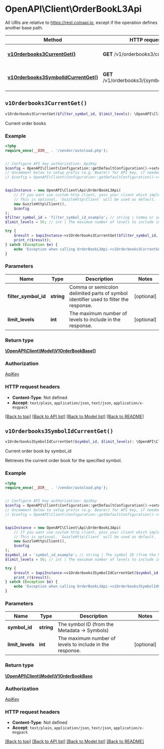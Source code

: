 # OpenAPI\Client\OrderBookL3Api

All URIs are relative to https://rest.coinapi.io, except if the operation defines another base path.

| Method | HTTP request | Description |
| ------------- | ------------- | ------------- |
| [**v1Orderbooks3CurrentGet()**](OrderBookL3Api.md#v1Orderbooks3CurrentGet) | **GET** /v1/orderbooks3/current | Current order books |
| [**v1Orderbooks3SymbolIdCurrentGet()**](OrderBookL3Api.md#v1Orderbooks3SymbolIdCurrentGet) | **GET** /v1/orderbooks3/{symbol_id}/current | Current order book by symbol_id |


## `v1Orderbooks3CurrentGet()`

```php
v1Orderbooks3CurrentGet($filter_symbol_id, $limit_levels): \OpenAPI\Client\Model\V1OrderBookBase[]
```

Current order books

### Example

```php
<?php
require_once(__DIR__ . '/vendor/autoload.php');


// Configure API key authorization: ApiKey
$config = OpenAPI\Client\Configuration::getDefaultConfiguration()->setApiKey('X-CoinAPI-Key', 'YOUR_API_KEY');
// Uncomment below to setup prefix (e.g. Bearer) for API key, if needed
// $config = OpenAPI\Client\Configuration::getDefaultConfiguration()->setApiKeyPrefix('X-CoinAPI-Key', 'Bearer');


$apiInstance = new OpenAPI\Client\Api\OrderBookL3Api(
    // If you want use custom http client, pass your client which implements `GuzzleHttp\ClientInterface`.
    // This is optional, `GuzzleHttp\Client` will be used as default.
    new GuzzleHttp\Client(),
    $config
);
$filter_symbol_id = 'filter_symbol_id_example'; // string | Comma or semicolon delimited parts of symbol identifier used to filter the response.
$limit_levels = 56; // int | The maximum number of levels to include in the response.

try {
    $result = $apiInstance->v1Orderbooks3CurrentGet($filter_symbol_id, $limit_levels);
    print_r($result);
} catch (Exception $e) {
    echo 'Exception when calling OrderBookL3Api->v1Orderbooks3CurrentGet: ', $e->getMessage(), PHP_EOL;
}
```

### Parameters

| Name | Type | Description  | Notes |
| ------------- | ------------- | ------------- | ------------- |
| **filter_symbol_id** | **string**| Comma or semicolon delimited parts of symbol identifier used to filter the response. | [optional] |
| **limit_levels** | **int**| The maximum number of levels to include in the response. | [optional] |

### Return type

[**\OpenAPI\Client\Model\V1OrderBookBase[]**](../Model/V1OrderBookBase.md)

### Authorization

[ApiKey](../../README.md#ApiKey)

### HTTP request headers

- **Content-Type**: Not defined
- **Accept**: `text/plain`, `application/json`, `text/json`, `application/x-msgpack`

[[Back to top]](#) [[Back to API list]](../../README.md#endpoints)
[[Back to Model list]](../../README.md#models)
[[Back to README]](../../README.md)

## `v1Orderbooks3SymbolIdCurrentGet()`

```php
v1Orderbooks3SymbolIdCurrentGet($symbol_id, $limit_levels): \OpenAPI\Client\Model\V1OrderBookBase
```

Current order book by symbol_id

Retrieves the current order book for the specified symbol.

### Example

```php
<?php
require_once(__DIR__ . '/vendor/autoload.php');


// Configure API key authorization: ApiKey
$config = OpenAPI\Client\Configuration::getDefaultConfiguration()->setApiKey('X-CoinAPI-Key', 'YOUR_API_KEY');
// Uncomment below to setup prefix (e.g. Bearer) for API key, if needed
// $config = OpenAPI\Client\Configuration::getDefaultConfiguration()->setApiKeyPrefix('X-CoinAPI-Key', 'Bearer');


$apiInstance = new OpenAPI\Client\Api\OrderBookL3Api(
    // If you want use custom http client, pass your client which implements `GuzzleHttp\ClientInterface`.
    // This is optional, `GuzzleHttp\Client` will be used as default.
    new GuzzleHttp\Client(),
    $config
);
$symbol_id = 'symbol_id_example'; // string | The symbol ID (from the Metadata -> Symbols)
$limit_levels = 56; // int | The maximum number of levels to include in the response.

try {
    $result = $apiInstance->v1Orderbooks3SymbolIdCurrentGet($symbol_id, $limit_levels);
    print_r($result);
} catch (Exception $e) {
    echo 'Exception when calling OrderBookL3Api->v1Orderbooks3SymbolIdCurrentGet: ', $e->getMessage(), PHP_EOL;
}
```

### Parameters

| Name | Type | Description  | Notes |
| ------------- | ------------- | ------------- | ------------- |
| **symbol_id** | **string**| The symbol ID (from the Metadata -&gt; Symbols) | |
| **limit_levels** | **int**| The maximum number of levels to include in the response. | [optional] |

### Return type

[**\OpenAPI\Client\Model\V1OrderBookBase**](../Model/V1OrderBookBase.md)

### Authorization

[ApiKey](../../README.md#ApiKey)

### HTTP request headers

- **Content-Type**: Not defined
- **Accept**: `text/plain`, `application/json`, `text/json`, `application/x-msgpack`

[[Back to top]](#) [[Back to API list]](../../README.md#endpoints)
[[Back to Model list]](../../README.md#models)
[[Back to README]](../../README.md)
